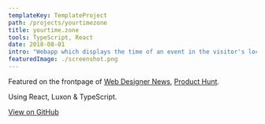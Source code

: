 ```yaml
---
templateKey: TemplateProject
path: /projects/yourtimezone
title: yourtime.zone
tools: TypeScript, React
date: 2018-08-01
intro: "Webapp which displays the time of an event in the visitor's local time."
featuredImage: ./screenshot.png
---
```


Featured on the frontpage of [Web Designer News](http://www.webdesignernews.com/?s=yourtime.zone), [Product Hunt](https://www.producthunt.com/posts/yourtime-zone).

Using React, Luxon & TypeScript.

<div class="button-parent">
<a class="button" href="https://github.com/laurajuliette/yourtime.zone">View on GitHub</a>
</div>
